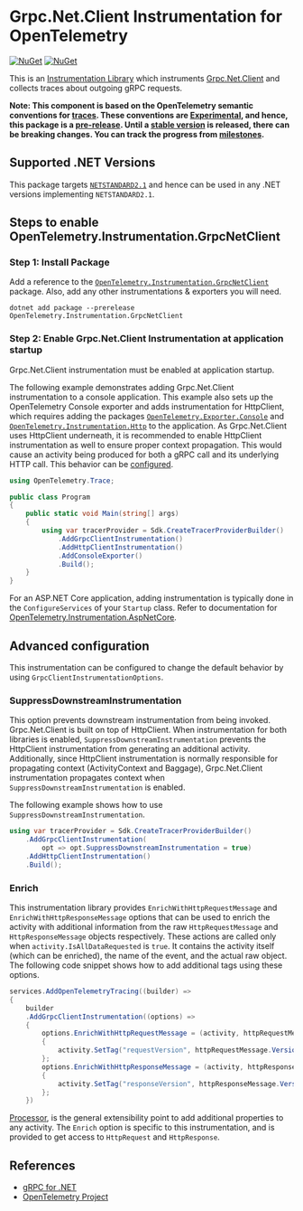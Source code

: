 # Grpc.Net.Client Instrumentation for OpenTelemetry

[![NuGet](https://img.shields.io/nuget/v/OpenTelemetry.Instrumentation.GrpcNetClient.svg)](https://www.nuget.org/packages/OpenTelemetry.Instrumentation.GrpcNetClient)
[![NuGet](https://img.shields.io/nuget/dt/OpenTelemetry.Instrumentation.GrpcNetClient.svg)](https://www.nuget.org/packages/OpenTelemetry.Instrumentation.GrpcNetClient)

This is an [Instrumentation Library](https://github.com/open-telemetry/opentelemetry-specification/blob/main/specification/glossary.md#instrumentation-library)
which instruments [Grpc.Net.Client](https://www.nuget.org/packages/Grpc.Net.Client)
and collects traces about outgoing gRPC requests.

**Note: This component is based on the OpenTelemetry semantic conventions for
[traces](https://github.com/open-telemetry/opentelemetry-specification/tree/main/specification/trace/semantic_conventions).
These conventions are
[Experimental](https://github.com/open-telemetry/opentelemetry-specification/blob/main/specification/document-status.md),
and hence, this package is a [pre-release](../../VERSIONING.md#pre-releases).
Until a [stable
version](https://github.com/open-telemetry/opentelemetry-specification/blob/main/specification/telemetry-stability.md)
is released, there can be breaking changes. You can track the progress from
[milestones](https://github.com/open-telemetry/opentelemetry-dotnet/milestone/23).**

## Supported .NET Versions

This package targets
[`NETSTANDARD2.1`](https://docs.microsoft.com/dotnet/standard/net-standard#net-implementation-support)
and hence can be used in any .NET versions implementing `NETSTANDARD2.1`.

## Steps to enable OpenTelemetry.Instrumentation.GrpcNetClient

### Step 1: Install Package

Add a reference to the
[`OpenTelemetry.Instrumentation.GrpcNetClient`](https://www.nuget.org/packages/opentelemetry.instrumentation.grpcnetclient)
package. Also, add any other instrumentations & exporters you will need.

```shell
dotnet add package --prerelease OpenTelemetry.Instrumentation.GrpcNetClient
```

### Step 2: Enable Grpc.Net.Client Instrumentation at application startup

Grpc.Net.Client instrumentation must be enabled at application startup.

The following example demonstrates adding Grpc.Net.Client instrumentation to a
console application. This example also sets up the OpenTelemetry Console
exporter and adds instrumentation for HttpClient, which requires adding the
packages
[`OpenTelemetry.Exporter.Console`](../OpenTelemetry.Exporter.Console/README.md)
and
[`OpenTelemetry.Instrumentation.Http`](../OpenTelemetry.Instrumentation.Http/README.md)
to the application. As Grpc.Net.Client uses HttpClient underneath, it is
recommended to enable HttpClient instrumentation as well to ensure proper
context propagation. This would cause an activity being produced for both a gRPC
call and its underlying HTTP call. This behavior can be
[configured](#suppressdownstreaminstrumentation).

```csharp
using OpenTelemetry.Trace;

public class Program
{
    public static void Main(string[] args)
    {
        using var tracerProvider = Sdk.CreateTracerProviderBuilder()
            .AddGrpcClientInstrumentation()
            .AddHttpClientInstrumentation()
            .AddConsoleExporter()
            .Build();
    }
}
```

For an ASP.NET Core application, adding instrumentation is typically done in
the `ConfigureServices` of your `Startup` class. Refer to documentation for
[OpenTelemetry.Instrumentation.AspNetCore](../OpenTelemetry.Instrumentation.AspNetCore/README.md).

## Advanced configuration

This instrumentation can be configured to change the default behavior by using
`GrpcClientInstrumentationOptions`.

### SuppressDownstreamInstrumentation

This option prevents downstream instrumentation from being invoked.
Grpc.Net.Client is built on top of HttpClient. When instrumentation for both
libraries is enabled, `SuppressDownstreamInstrumentation` prevents the
HttpClient instrumentation from generating an additional activity. Additionally,
since HttpClient instrumentation is normally responsible for propagating context
(ActivityContext and Baggage), Grpc.Net.Client instrumentation propagates
context when `SuppressDownstreamInstrumentation` is enabled.

The following example shows how to use `SuppressDownstreamInstrumentation`.

```csharp
using var tracerProvider = Sdk.CreateTracerProviderBuilder()
    .AddGrpcClientInstrumentation(
        opt => opt.SuppressDownstreamInstrumentation = true)
    .AddHttpClientInstrumentation()
    .Build();
```

### Enrich

This instrumentation library provides `EnrichWithHttpRequestMessage` and
`EnrichWithHttpResponseMessage` options that can be used to enrich the activity
with additional information from the raw `HttpRequestMessage` and
`HttpResponseMessage` objects respectively. These actions are called only when
`activity.IsAllDataRequested` is `true`. It contains the activity itself (which
can be enriched), the name of the event, and the actual raw object. The
following code snippet shows how to add additional tags using these options.

```csharp
services.AddOpenTelemetryTracing((builder) =>
{
    builder
    .AddGrpcClientInstrumentation((options) =>
    {
        options.EnrichWithHttpRequestMessage = (activity, httpRequestMessage) =>
        {
            activity.SetTag("requestVersion", httpRequestMessage.Version);
        };
        options.EnrichWithHttpResponseMessage = (activity, httpResponseMessage) =>
        {
            activity.SetTag("responseVersion", httpResponseMessage.Version);
        };
    })
```

[Processor](../../docs/trace/extending-the-sdk/README.md#processor),
is the general extensibility point to add additional properties to any activity.
The `Enrich` option is specific to this instrumentation, and is provided to
get access to `HttpRequest` and `HttpResponse`.

## References

* [gRPC for .NET](https://github.com/grpc/grpc-dotnet)
* [OpenTelemetry Project](https://opentelemetry.io/)

